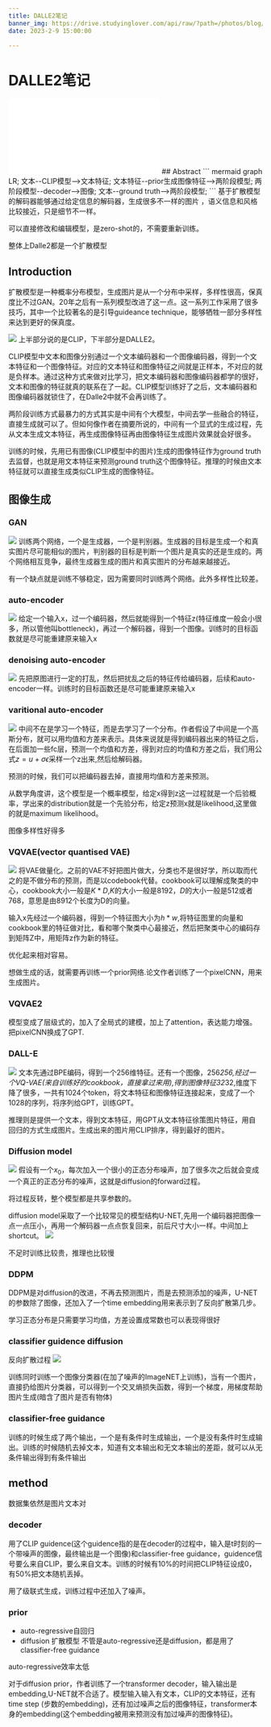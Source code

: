 ```yaml
---
title: DALLE2笔记
banner_img: https://drive.studyinglover.com/api/raw/?path=/photos/blog/background/1930f5e45b0e2da27cdca61d93aa827d.png
date: 2023-2-9 15:00:00

---
```


# DALLE2笔记
<iframe src="//player.bilibili.com/player.html?aid=770625648&bvid=BV17r4y1u77B&cid=766807720&page=1" scrolling="no" border="0" frameborder="no" framespacing="0" allowfullscreen="true"> </iframe>
## Abstract
``` mermaid
graph LR;
文本--CLIP模型-->文本特征;
文本特征--prior生成图像特征-->两阶段模型;
两阶段模型--decoder-->图像;
文本--ground truth-->两阶段模型;
```
基于扩散模型的解码器能够通过给定信息的解码器，生成很多不一样的图片 ，语义信息和风格比较接近，只是细节不一样。

可以直接修改和编辑模型，是zero-shot的，不需要重新训练。

整体上Dalle2都是一个扩散模型
## Introduction

扩散模型是一种概率分布模型，生成图片是从一个分布中采样，多样性很高，保真度比不过GAN。20年之后有一系列模型改进了这一点。这一系列工作采用了很多技巧，其中一个比较著名的是引导guideance technique，能够牺牲一部分多样性来达到更好的保真度。

![](https://proxy.thisis.plus/20230209161230.png)
上半部分说的是CLIP，下半部分是DALLE2。

CLIP模型中文本和图像分别通过一个文本编码器和一个图像编码器，得到一个文本特征和一个图像特征。对应的文本特征和图像特征之间就是正样本，不对应的就是负样本。通过这种方式来做对比学习，把文本编码器和图像编码器都学的很好，文本和图像的特征就真的联系在了一起。CLIP模型训练好了之后，文本编码器和图像编码器就锁住了，在Dalle2中就不会再训练了。

两阶段训练方式最暴力的方式其实是中间有个大模型，中间去学一些融合的特征，直接生成就可以了。但如何像作者在摘要所说的，中间有一个显式的生成过程，先从文本生成文本特征，再生成图像特征再由图像特征生成图片效果就会好很多。

训练的时候，先用已有图像(CLIP模型中的图片)生成的图像特征作为ground truth去监督，也就是用文本特征来预测ground truth这个图像特征。推理的时候由文本特征就可以直接生成类似CLIP生成的图像特征。

## 图像生成
### GAN

![](https://proxy.thisis.plus/20230210171156.png)
训练两个网络，一个是生成器，一个是判别器。生成器的目标是生成一个和真实图片尽可能相似的图片，判别器的目标是判断一个图片是真实的还是生成的。两个网络相互竞争，最终生成器生成的图片和真实图片的分布越来越接近。

有一个缺点就是训练不够稳定，因为需要同时训练两个网络。此外多样性比较差。
### auto-encoder

![](https://proxy.thisis.plus/20230210171228.png)
给定一个输入x，过一个编码器，然后就能得到一个特征z(特征维度一般会小很多，所以管他叫bottleneck)，再过一个解码器，得到一个图像。训练时的目标函数就是尽可能重建原来输入x

### denoising auto-encoder

![](https://proxy.thisis.plus/20230210171318.png)
先把原图进行一定的打乱，然后把扰乱之后的特征传给编码器，后续和auto-encoder一样。训练时的目标函数还是尽可能重建原来输入x

### varitional auto-encoder

![](https://proxy.thisis.plus/20230210171503.png)
中间不在是学习一个特征，而是去学习了一个分布。作者假设了中间是一个高斯分布，就可以用均值和方差来表示。具体来说就是得到编码器出来的特征之后，在后面加一些fc层，预测一个均值和方差，得到对应的均值和方差之后，我们用公式$z=u+\sigma\epsilon$采样一个z出来,然后给解码器。

预测的时候，我们可以把编码器去掉，直接用均值和方差来预测。

从数学角度讲，这个模型是一个概率模型，给定x得到z这一过程就是一个后验概率，学出来的distribution就是一个先验分布，给定z预测x就是likelihood,这里做的就是maximum likelihood。

图像多样性好得多

### VQVAE(vector quantised VAE)

![](https://proxy.thisis.plus/20230210171524.png)
将VAE做量化。之前的VAE不好把图片做大，分类也不是很好学，所以取而代之的是不做分布的预测，而是以codebook代替。cookbook可以理解成聚类的中心，cookbook大小一般是$K*D$,$K$的大小一般是8192，$D$的大小一般是512或者768，意思是由8912个长度为D的向量。

输入x先经过一个编码器，得到一个特征图大小为$h*w$,将特征图里的向量和cookbook里的特征做对比，看和哪个聚类中心最接近，然后把聚类中心的编码存到矩阵Z中，用矩阵z作为新的特征。

优化起来相对容易。

想做生成的话，就需要再训练一个prior网络.论文作者训练了一个pixelCNN，用来生成图片。

### VQVAE2

模型变成了层级式的，加入了全局式的建模，加上了attention，表达能力增强。把pixelCNN换成了GPT.

### DALL-E
![](https://proxy.thisis.plus/20230210171634.png)
文本先通过BPE编码，得到一个256维特征。还有一个图像，256*256,经过一个VQ-VAE(来自训练好的cookbook，直接拿过来用),得到图像特征32*32,维度下降了很多，一共有1024个token，将文本特征和图像特征连接起来，变成了一个1028的序列，将序列给GPT，训练GPT。

推理则是提供一个文本，得到文本特征，用GPT从文本特征徐策图片特征，用自回归的方式生成图片。生成出来的图片用CLIP排序，得到最好的图片。

### Diffusion model

![](https://proxy.thisis.plus/20230209180240.png)
假设有一个$x_0$，每次加入一个很小的正态分布噪声，加了很多次之后就会变成一个真正的正态分布的噪声，这就是diffusion的forward过程。

将过程反转，整个模型都是共享参数的。

diffusion model采取了一个比较常见的模型结构U-NET,先用一个编码器把图像一点一点压小，再用一个解码器一点点恢复回来，前后尺寸大小一样。中间加上shortcut。
![](https://proxy.thisis.plus/20230210172229.png)

不足时训练比较贵，推理也比较慢

### DDPM

DDPM是对diffusion的改进，不再去预测图片，而是去预测添加的噪声，U-NET的参数除了图像，还加入了一个time embedding用来表示到了反向扩散第几步。

学习正态分布是只需要学习均值，方差设置成常数也可以表现得很好

### classifier guidence diffusion

反向扩散过程
![](https://proxy.thisis.plus/20230209181540.png)

训练同时训练一个图像分类器(在加了噪声的ImageNET上训练)，当有一个图片，直接扔给图片分类器，可以得到一个交叉熵损失函数，得到一个梯度，用梯度帮助图片生成(暗含了图片是否有物体)

### classifier-free guidance
训练的时候生成了两个输出，一个是有条件时生成输出，一个是没有条件时生成输出。训练的时候随机去掉文本，知道有文本输出和无文本输出的差距，就可以从无条件输出得到有条件输出

## method
数据集依然是图片文本对
### decoder

用了CLIP guidence(这个guidence指的是在decoder的过程中，输入是t时刻的一个带噪声的图像，最终输出是一个图像)和classifier-free guidance，guidence信号要么来自CLIP，要么来自文本。训练的时候有10%的时间把CLIP特征设成0，有50%把文本随机丢掉。

用了级联式生成，训练过程中还加入了噪声。

### prior
- auto-regressive自回归
- diffusion 扩散模型
不管是auto-regressive还是diffusion，都是用了classifier-free guidance

auto-regressive效率太低

对于diffusion prior，作者训练了一个transformer decoder，输入输出是embedding,U-NET就不合适了。模型输入输入有文本，CLIP的文本特征，还有time step (步数的embedding)，还有加过噪声之后的图像特征，transformer本身的embedding(这个embedding被用来预测没有加过噪声的图像特征)。

